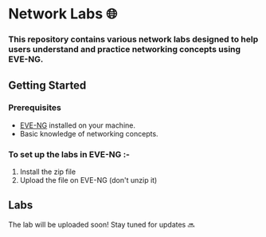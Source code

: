 # Network Labs 🌐  

### This repository contains various network labs designed to help users understand and practice networking concepts using EVE-NG.  

## Getting Started 

### Prerequisites  

- [EVE-NG](https://www.eve-ng.net/) installed on your machine. 
- Basic knowledge of networking concepts.  

### To set up the labs in EVE-NG :- 

1. Install the zip file 
2. Upload the file on EVE-NG (don't unzip it)


## Labs

The lab will be uploaded soon! Stay tuned for updates 🔜
